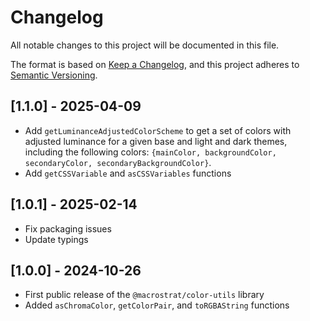 # Changelog

All notable changes to this project will be documented in this file.

The format is based on [Keep a Changelog](https://keepachangelog.com/en/1.0.0/),
and this project adheres to
[Semantic Versioning](https://semver.org/spec/v2.0.0.html).

## [1.1.0] - 2025-04-09

- Add `getLuminanceAdjustedColorScheme` to get a set of colors with adjusted
  luminance for a given base and light and dark themes, including the following
  colors:
  `{mainColor, backgroundColor, secondaryColor, secondaryBackgroundColor}`.
- Add `getCSSVariable` and `asCSSVariables` functions

## [1.0.1] - 2025-02-14

- Fix packaging issues
- Update typings

## [1.0.0] - 2024-10-26

- First public release of the `@macrostrat/color-utils` library
- Added `asChromaColor`, `getColorPair`, and `toRGBAString` functions
